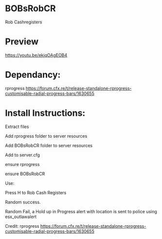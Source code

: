 # BOBsRobCR

Rob Cashregisters

# Preview

https://youtu.be/ekjqOAgEOB4

# Dependancy:

rprogress
https://forum.cfx.re/t/release-standalone-rprogress-customisable-radial-progress-bars/1630655

# Install Instructions:

Extract files

Add rprogress folder to server resources

Add BOBsRobCR folder to server resources

Add to server.cfg

ensure rprogress

ensure BOBsRobCR

Use:

Press H to Rob Cash Registers

Random success.

Random Fail, a Hold up in Progress alert with location is sent to police using esx_outlawalert

Credit:
rprogress
https://forum.cfx.re/t/release-standalone-rprogress-customisable-radial-progress-bars/1630655
